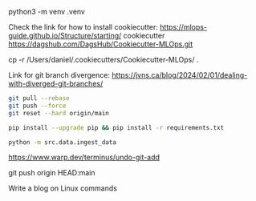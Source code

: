 python3 -m venv .venv

Check the link for how to install cookiecutter: https://mlops-guide.github.io/Structure/starting/
cookiecutter https://dagshub.com/DagsHub/Cookiecutter-MLOps.git


cp -r /Users/daniel/.cookiecutters/Cookiecutter-MLOps/ .

Link for git branch divergence: https://jvns.ca/blog/2024/02/01/dealing-with-diverged-git-branches/

```bash
git pull --rebase
git push --force
git reset --hard origin/main
```

```bash
pip install --upgrade pip && pip install -r requirements.txt
```

```bash
python -m src.data.ingest_data
```

https://www.warp.dev/terminus/undo-git-add

git push origin HEAD:main

Write a blog on Linux commands
